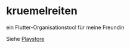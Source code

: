 # kruemelreiten

ein Flutter-Organisationstool für meine Freundin

Siehe [Playstore](https://play.google.com/store/apps/details?id=tools.hannepps.kruemelreiten)
